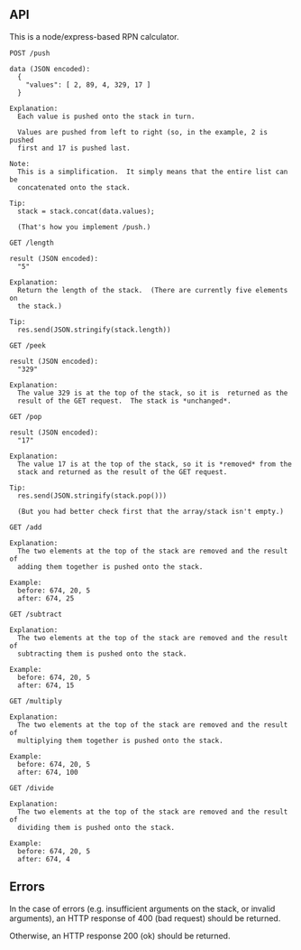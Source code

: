 ## API

This is a node/express-based RPN calculator.

```
POST /push

data (JSON encoded):
  {
    "values": [ 2, 89, 4, 329, 17 ]
  }

Explanation:
  Each value is pushed onto the stack in turn.

  Values are pushed from left to right (so, in the example, 2 is pushed
  first and 17 is pushed last.

Note:
  This is a simplification.  It simply means that the entire list can be
  concatenated onto the stack.

Tip:
  stack = stack.concat(data.values);

  (That's how you implement /push.)
```

```
GET /length

result (JSON encoded):
  "5"

Explanation:
  Return the length of the stack.  (There are currently five elements on
  the stack.)

Tip:
  res.send(JSON.stringify(stack.length))
```

```
GET /peek

result (JSON encoded):
  "329"

Explanation:
  The value 329 is at the top of the stack, so it is  returned as the
  result of the GET request.  The stack is *unchanged*.
```

```
GET /pop

result (JSON encoded):
  "17"

Explanation:
  The value 17 is at the top of the stack, so it is *removed* from the
  stack and returned as the result of the GET request.

Tip:
  res.send(JSON.stringify(stack.pop()))

  (But you had better check first that the array/stack isn't empty.)
```

```
GET /add

Explanation:
  The two elements at the top of the stack are removed and the result of
  adding them together is pushed onto the stack.

Example:
  before: 674, 20, 5
  after: 674, 25
```

```
GET /subtract

Explanation:
  The two elements at the top of the stack are removed and the result of
  subtracting them is pushed onto the stack.

Example:
  before: 674, 20, 5
  after: 674, 15
```

```
GET /multiply

Explanation:
  The two elements at the top of the stack are removed and the result of
  multiplying them together is pushed onto the stack.

Example:
  before: 674, 20, 5
  after: 674, 100
```

```
GET /divide

Explanation:
  The two elements at the top of the stack are removed and the result of
  dividing them is pushed onto the stack.

Example:
  before: 674, 20, 5
  after: 674, 4
```

## Errors

In the case of errors (e.g. insufficient arguments on the stack, or invalid
arguments), an HTTP response of 400 (bad request) should be returned.

Otherwise, an HTTP response 200 (ok) should be returned.
